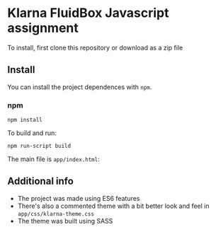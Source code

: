 # Klarna FluidBox Javascript assignment

To install, first clone this repository or download as a zip file

## Install

You can install the project dependences with `npm`.

### npm

```shell
npm install
```

To build and run:
```shell
npm run-script build
```

The main file is `app/index.html`:

## Additional info
- The project was made using ES6 features
- There's also a commented theme with a bit better look and feel in `app/css/klarna-theme.css`
- The theme was built using SASS
